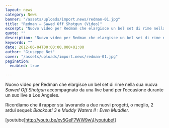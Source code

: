 ```yaml
---
layout: news
category: News
banner: "/assets/uploads/import.news/redman-01.jpg"
title: "Redman – Sawed Off Shotgun (Video)"
excerpt: "Nuovo video per Redman che elargisce un bel set di rime nella sua nuova Sawed Off Shotgun accompagnato da una live band per l’occasione durante un suo live a Los Angeles. Ricordiamo che il rapper sta lavorando a due nuovi progetti, o meglio, 2 ardui sequel: Blackout! 3 e Muddy Waters II : Even Muddier. [&hellip"
quote: ""
description: "Nuovo video per Redman che elargisce un bel set di rime nella sua nuova Sawed Off Shotgun accompagnato da una live band per l’occasione durante un suo live a Los Angeles. Ricordiamo che il rapper sta lavorando a due nuovi progetti, o meglio, 2 ardui sequel: Blackout! 3 e Muddy Waters II : Even Muddier. [&hellip"
keywords: ""
date: 2012-06-04T00:00:00.000+01:00
author: "Giuseppe Net"
cover: "/assets/uploads/import.news/redman-01.jpg"
pagination:
  enabled: true

---
```


Nuovo video per Redman che elargisce un bel set di rime nella sua nuova _Sawed Off Shotgun_ accompagnato da una live band per l’occasione durante un suo live a Los Angeles.

Ricordiamo che il rapper sta lavorando a due nuovi progetti, o meglio, 2 ardui sequel: _Blackout! 3_ e _Muddy Waters II : Even Muddier_.

\[youtube\]http://youtu.be/xv5GeF7WW9w\[/youtube\]